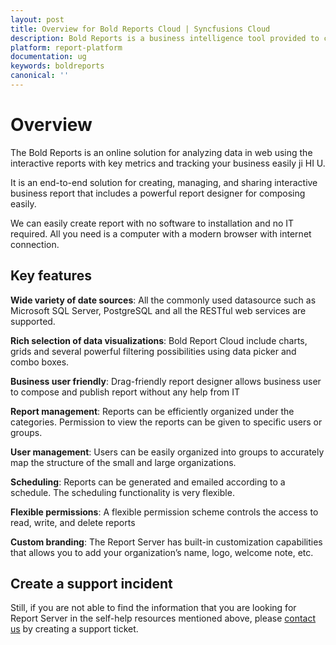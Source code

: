 ```yaml
---
layout: post
title: Overview for Bold Reports Cloud | Syncfusions Cloud
description: Bold Reports is a business intelligence tool provided to create, manage, and share interactive business reports.
platform: report-platform
documentation: ug
keywords: boldreports
canonical: ''
---
```


# Overview

The Bold Reports is an online solution for analyzing data in web using the interactive reports with key metrics and tracking your business easily ji HI U.

It is an end-to-end solution for creating, managing, and sharing interactive business report that includes a powerful report designer for composing easily.

We can easily create report with no software to installation and no IT required. All you need is a computer with a modern browser with internet connection.

## Key features

**Wide variety of date sources**: All the commonly used datasource such as Microsoft SQL Server, PostgreSQL and all the RESTful web services are supported.

**Rich selection of data visualizations**: Bold Report Cloud include charts, grids and several powerful filtering possibilities using data picker and combo boxes.

**Business user friendly**: Drag-friendly report designer allows business user to compose and publish report without any help from IT

**Report management**: Reports  can be efficiently organized under the categories. Permission to view the reports can be given to specific users or groups.

**User management**: Users can be easily organized into groups to accurately map the structure of the small and large organizations.

**Scheduling**: Reports can be generated and emailed according to a schedule. The scheduling functionality is very flexible.

**Flexible permissions**: A flexible permission scheme controls the access to read, write, and delete reports

**Custom branding**: The Report Server has built-in customization capabilities that allows you to add your organization’s name, logo, welcome note, etc.

## Create a support incident

Still, if you are not able to find the information that you are looking for Report Server in the self-help resources mentioned above, please [contact us](https://www.boldreports.com/contact) by creating a support ticket.

